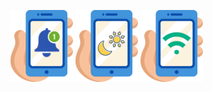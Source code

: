 [<img alt="Logo" src="https://github.com/phstudio2/images/blob/main/apps/notificationmaker.png" width="100" />](https://github.com/phstudio2/Notificationmaker) [<img alt="Logo" src="https://github.com/phstudio2/images/blob/main/apps/darktheme.png" width="100" />](https://github.com/phstudio2/Darktheme) [<img alt="Logo" src="https://github.com/phstudio2/images/blob/main/apps/myconnection.png" width="100" />](https://github.com/phstudio2/MyConnection)
